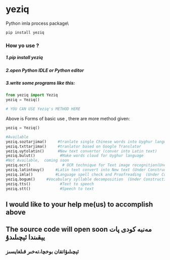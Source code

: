 # yeziq
Python imla process package\
```python
pip install yeziq
```
### How yo use ?

##### 1.pip install yeziq
##### 2.open Python IDLE or Python editor
##### 3.write some programs like this:
```python
from yeziq import Yeziq
yeziq = Yeziq()

# YOU CAN USE Yeziq's METHOD HERE

```
Above is Forms of basic use , there are more method given:
```python
yeziq = Yeziq()

#Available
yeziq.soztarjima()     #tranlate single Chinese words into Uyghur language
yeziq.txttarjima()     #tranlator based on Google Translator
yeziq.uytolatin()      #New text convertor (conver into Latin text)
yeziq.bulut()           #Make words cloud for Uyghur language
#Not Available,  coming soon
yeziq.ocr()              # OCR technique for Text image recognition(Under Construction and coming soonly, look at Github EasyOCR)
yeziq.latintouy()     #Latin text convert into New text (Under Construction)
yeziq.imla()          #Language spell check and Proofreading  (Under Construction , Help)
yeziq.bogum()     #Vocabulary syllable decomposition  (Under Construction , Help)
yeziq.tts()             #Text to speech
yeziq.stt()             #Speech to text
```
## I would like to your help me(us) to accomplish above
## The source code will open soon مەنبە كودى پات يېقىندا ئېچىلىدۇ

### ئېچىلىۋاتقان بوخچا،تەخىر قىلغايسىز
